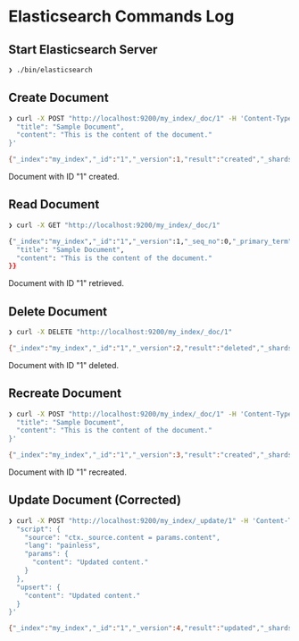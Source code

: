 # Elasticsearch Commands Log

## Start Elasticsearch Server

```bash
❯ ./bin/elasticsearch
```

## Create Document

```bash
❯ curl -X POST "http://localhost:9200/my_index/_doc/1" -H 'Content-Type: application/json' -d '{
  "title": "Sample Document",
  "content": "This is the content of the document."
}'

{"_index":"my_index","_id":"1","_version":1,"result":"created","_shards":{"total":2,"successful":1,"failed":0},"_seq_no":0,"_primary_term":1}
```

Document with ID "1" created.

## Read Document

```bash
❯ curl -X GET "http://localhost:9200/my_index/_doc/1"

{"_index":"my_index","_id":"1","_version":1,"_seq_no":0,"_primary_term":1,"found":true,"_source":{
  "title": "Sample Document",
  "content": "This is the content of the document."
}}
```

Document with ID "1" retrieved.

## Delete Document

```bash
❯ curl -X DELETE "http://localhost:9200/my_index/_doc/1"

{"_index":"my_index","_id":"1","_version":2,"result":"deleted","_shards":{"total":2,"successful":1,"failed":0},"_seq_no":1,"_primary_term":1}
```

Document with ID "1" deleted.

## Recreate Document

```bash
❯ curl -X POST "http://localhost:9200/my_index/_doc/1" -H 'Content-Type: application/json' -d '{
  "title": "Sample Document",
  "content": "This is the content of the document."
}'

{"_index":"my_index","_id":"1","_version":3,"result":"created","_shards":{"total":2,"successful":1,"failed":0},"_seq_no":2,"_primary_term":1}
```

Document with ID "1" recreated.

## Update Document (Corrected)

```bash
❯ curl -X POST "http://localhost:9200/my_index/_update/1" -H 'Content-Type: application/json' -d '{
  "script": {
    "source": "ctx._source.content = params.content",
    "lang": "painless",
    "params": {
      "content": "Updated content."
    }
  },
  "upsert": {
    "content": "Updated content."
  }
}'

{"_index":"my_index","_id":"1","_version":4,"result":"updated","_shards":{"total":2,"successful":1,"failed":0},"_seq_no":3,"_primary_term":1}
```
